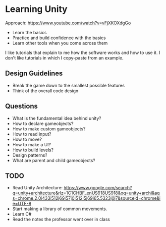 # Learning Unity

Approach: https://www.youtube.com/watch?v=vFjXKOXdgGo

- Learn the basics
- Practice and build confidence with the basics
- Learn other tools when you come across them

I like tutorials that explain to me how the software works and how to use it. I don't like tutorials in which I copy-paste from an example.

## Design Guidelines

- Break the game down to the smallest possible features
- Think of the overall code design



## Questions

- What is the fundamental idea behind unity?
- How to declare gameobjects?
- How to make custom gameobjects?
- How to read input?
- How to move?
- How to make a UI?
- How to build levels?
- Design patterns?
- What are parent and child gameobjects?

## TODO

- Read Unity Architecture: https://www.google.com/search?q=unity+architecture&rlz=1C1CHBF_enUS918US918&oq=unity+archi&aqs=chrome.2.0i433i512j69i57j0i512l5j69i65.5323j0j7&sourceid=chrome&ie=UTF-8
- Start making a library of common movements.
- Learn C#
- Read the notes the professor went over in class


